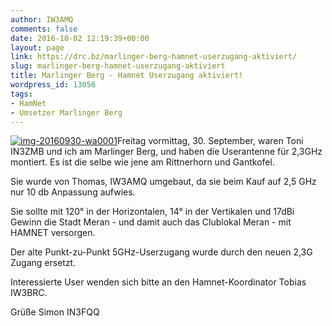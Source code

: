 ```yaml
---
author: IW3AMQ
comments: false
date: 2016-10-02 12:19:39+00:00
layout: page
link: https://drc.bz/marlinger-berg-hamnet-userzugang-aktiviert/
slug: marlinger-berg-hamnet-userzugang-aktiviert
title: Marlinger Berg - Hamnet Userzugang aktiviert!
wordpress_id: 13056
tags:
- HamNet
- Umsetzer Marlinger Berg
---
```


[![img-20160930-wa0001](https://drc.bz/wp-content/uploads/2016/10/IMG-20160930-WA0001-222x300.jpg)](https://drc.bz/wp-content/uploads/2016/10/IMG-20160930-WA0001.jpg)Freitag vormittag, 30. September, waren Toni IN3ZMB und ich am Marlinger Berg, und haben die Userantenne für 2,3GHz montiert. Es ist die selbe wie jene am Rittnerhorn und Gantkofel.

Sie wurde von Thomas, IW3AMQ umgebaut, da sie beim Kauf auf 2,5 GHz nur 10 db Anpassung aufwies.

Sie sollte mit 120° in der Horizontalen, 14° in der Vertikalen und 17dBi Gewinn die Stadt Meran - und damit auch das Clublokal Meran - mit HAMNET versorgen.

Der alte Punkt-zu-Punkt 5GHz-Userzugang wurde durch den neuen 2,3G Zugang ersetzt.

Interessierte User wenden sich bitte an den Hamnet-Koordinator Tobias IW3BRC.

Grüße
Simon IN3FQQ
